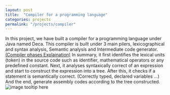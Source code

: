 ```yaml
---
layout: post
title:  "Compiler for a programming language"
categories: projects
permalink: "/projects/compiler"
---
```


In this project, we have built a compiler for a programming language under Java named Deca. This compiler is built under 3 main pilers, lexicographical and syntax analysis, Semantic analysis and Intermediate code generator. <a href="https://www.guru99.com/compiler-design-phases-of-compiler.html#"> (Compiler phases Explaination)</a> In summary, it first identifies the lexical units (token) in the source code such as identifier, mathematical operators or any predefined constant. Next, it analyses syntaxically correct of an expression and start to construct the expression into a tree. After this, it checks if a statement is semantically correct. (Correctly typed, declared variables ...) And the end, generate assembly codes according to the tree constructed.
![image tooltip here](/mypage/assets/images/compiler_classes_design.png)


